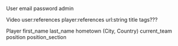User
email
password
admin

Video
user:references
player:references
url:string
title
tags???

Player
first_name
last_name
hometown (City, Country)
current_team
position
position_section
